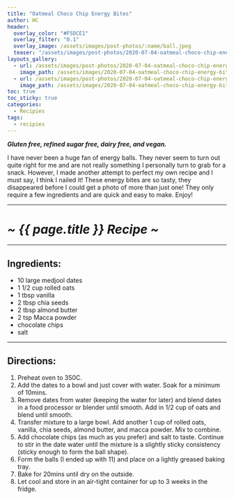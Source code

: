 ```yaml
---
title: "Oatmeal Choco Chip Energy Bites"
author: HC
header:
  overlay_color: "#F5DCE1"
  overlay_filter: "0.1"
  overlay_image: /assets/images/post-photos/:name/ball.jpeg
  teaser: "/assets/images/post-photos/2020-07-04-oatmeal-choco-chip-energy-bites/ball.jpeg"
layouts_gallery:
  - url: /assets/images/post-photos/2020-07-04-oatmeal-choco-chip-energy-bites/stuff in bowl.jpeg
    image_path: /assets/images/2020-07-04-oatmeal-choco-chip-energy-bites/stuff in bowl small.jpeg
  - url: /assets/images/post-photos/2020-07-04-oatmeal-choco-chip-energy-bites/bars.jpeg
    image_path: /assets/images/2020-07-04-oatmeal-choco-chip-energy-bites/bars small.jpeg
toc: true
toc_sticky: true
categories:
  - Recipies
tags:
  - recipies
---
```


***Gluten free, refined sugar free, dairy free, and vegan.***

I have never been a huge fan of energy balls. They never seem to turn out quite right for me and are not really something I personally turn to grab for a snack. However, I made another attempt to perfect my own recipe and I must say, I think I nailed it! These energy bites are so tasty, they disappeared before I could get a photo of more than just one! They only require a few ingredients and are quick and easy to make. Enjoy!

***

# ***~ {{ page.title }} Recipe ~***

***

## Ingredients:

* 10 large medjool dates
* 1 1/2 cup rolled oats
* 1 tbsp vanilla
* 2 tbsp chia seeds
* 2 tbsp almond butter
* 2 tsp Macca powder
* chocolate chips
* salt

***

## Directions:

1. Preheat oven to 350C.
2. Add the dates to a bowl and just cover with water. Soak for a minimum of 10mins.
3. Remove dates from water (keeping the water for later) and blend dates in a food processor or blender until smooth. Add in 1/2 cup of oats and blend until smooth.
4. Transfer mixture to a large bowl. Add another 1 cup of rolled oats, vanilla, chia seeds, almond butter, and macca powder. Mix to combine.
5. Add chocolate chips (as much as you prefer) and salt to taste. Continue to stir in the date water until the mixture is a slightly sticky consistency (sticky enough to form the ball shape).
6. Form the balls (I ended up with 11) and place on a lightly greased baking tray. 
7. Bake for 20mins until dry on the outside.
8. Let cool and store in an air-tight container for up to 3 weeks in the fridge. 